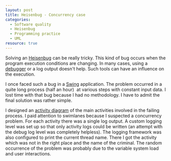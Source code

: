 ```yaml
--- 
layout: post 
title: Heisenbug - Concurrency case 
categories:
  - Software quality
  - Heisenbug
  - Programming practice
  - UML
resource: true
---
```

<p>
	Solving an <a href="http://en.wikipedia.org/wiki/Heisenbug">Heisenbug</a>
	can be really tricky. This kind of bug occurs when the program
	execution conditions are changing. In many cases, using a <a
		href="http://en.wikipedia.org/wiki/Debugger">debugger</a> or a log
	output doesn't help. Such tools can have an influence on the execution.
</p>
<p>
	I once faced such a bug in a <a	href="http://en.wikipedia.org/wiki/Java_Swing">Swing</a> application. The problem occurred in a quite long process (half an hour)&nbsp; at various steps with constant input data. I lost time with that bug because I had no methodology. I have to admit the final solution was rather simple.
</p>
<p>
	I designed an <a href="http://en.wikipedia.org/wiki/Activity_diagram">activity diagram</a> of the main activities involved in the failing process. I paid attention to swimlanes because I suspected a concurrency problem. For each activity there was a single log output. A custom logging level was set up so that only activity logs could be written (an attempt with the debug log level was completely helpless). The logging framework was also configured to print the current thread name. There I got the activity which was not in the right place and the name of the criminal. The random occurrence of the problem was probably due to the variable system load and user interactions.
</p>